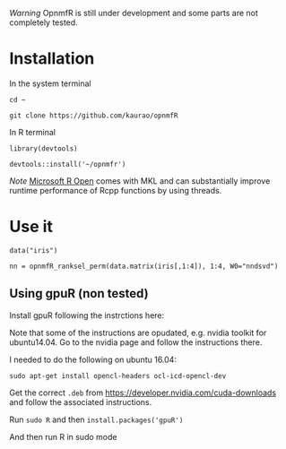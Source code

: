 *Warning* OpnmfR is still under development and some parts are not completely tested.

# Installation

In the system terminal

`cd ~`

`git clone https://github.com/kaurao/opnmfR`


In R terminal

`library(devtools)`

`devtools::install('~/opnmfr')`

*Note* [Microsoft R Open](https://mran.microsoft.com/open) comes with MKL and can substantially improve runtime performance of Rcpp functions by using threads.

# Use it

`data("iris")`

`nn = opnmfR_ranksel_perm(data.matrix(iris[,1:4]), 1:4, W0="nndsvd")`


## Using gpuR (non tested)

Install gpuR following the instrctions here: 

Note that some of the instructions are opudated, e.g. nvidia toolkit for ubuntu14.04. Go to the nvidia page and follow the instructions there.

I needed to do the following on ubuntu 16.04:

`sudo apt-get install opencl-headers ocl-icd-opencl-dev`

Get the correct `.deb` from https://developer.nvidia.com/cuda-downloads and follow the associated instructions.

Run `sudo R` and then `install.packages('gpuR')`



And then run R in sudo mode







